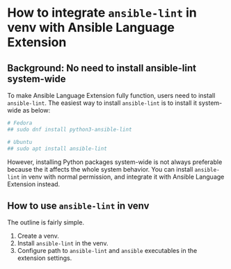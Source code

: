 # How to integrate `ansible-lint` in venv with Ansible Language Extension

## Background: No need to install ansible-lint system-wide

To make Ansible Language Extension fully function, users need to install
`ansible-lint`. The easiest way to install `ansible-lint` is to install it
system-wide as below:

```sh
# Fedora
## sudo dnf install python3-ansible-lint

# Ubuntu
## sudo apt install ansible-lint
```

However, installing Python packages system-wide is not always preferable because
the it affects the whole system behavior. You can install `ansible-lint` in venv
with normal permission, and integrate it with Ansible Language Extension
instead.

## How to use `ansible-lint` in venv

The outline is fairly simple.

1. Create a venv.
2. Install `ansible-lint` in the venv.
3. Configure path to `ansible-lint` and `ansible` executables in the extension
   settings.
